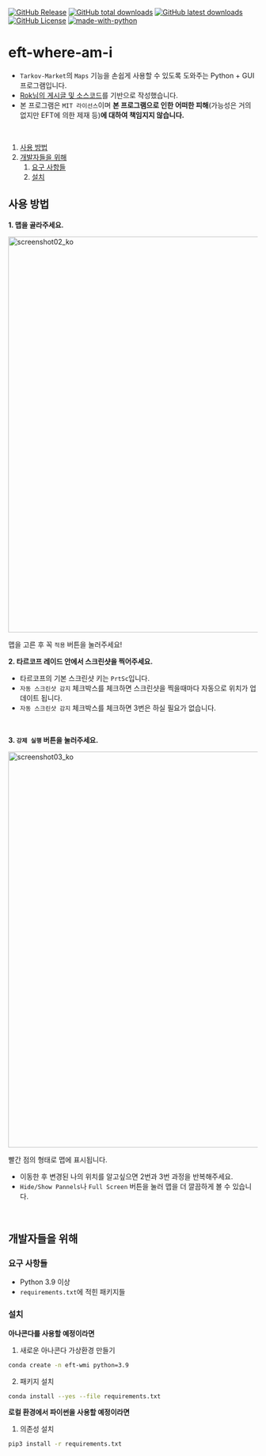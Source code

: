 [![GitHub Release](https://img.shields.io/github/v/release/karpitony/eft-where-am-i?include_prereleases&logo=github)](https://github.com/karpitony/eft-where-am-i/releases/latest)
[![GitHub total downloads](https://img.shields.io/github/downloads/karpitony/eft-where-am-i/total.svg?include_prerelease&logo=github)](https://github.com/karpitony/eft-where-am-i/releases)
[![GitHub latest downloads](https://img.shields.io/github/downloads/karpitony/eft-where-am-i/total.svg?include_prerelease/latest&logo=github)](https://github.com/karpitony/eft-where-am-i/releases/latest)
[![GitHub License](https://img.shields.io/github/license/karpitony/eft-where-am-i)](./LICENSE)
[![made-with-python](https://img.shields.io/badge/Made%20with-Python-1f425f.svg)](https://www.python.org/)

# eft-where-am-i

- `Tarkov-Market`의 `Maps` 기능을 손쉽게 사용할 수 있도록 도와주는 Python + GUI 프로그램입니다.
- [Rok님의 게시글 및 소스코드](https://gall.dcinside.com/m/eft/2143712)를 기반으로 작성했습니다.
- 본 프로그램은 `MIT 라이선스`이며 **본 프로그램으로 인한 어떠한 피해**(가능성은 거의 없지만 EFT에 의한 제재 등)**에 대하여 책임지지 않습니다.**
<br />

1. [사용 방법](#사용-방법)
2. [개발자들을 위해](#개발자들을-위해)
    1. [요구 사항들](#요구-사항들)
    2. [설치](#설치)

## 사용 방법

**1. 맵을 골라주세요.**

<img src="assets/screenshot02_ko.png" alt="screenshot02_ko" width="800">

맵을 고른 후 꼭 `적용` 버튼을 눌러주세요!
<br />

**2. 타르코프 레이드 안에서 스크린샷을 찍어주세요.**

- 타르코프의 기본 스크린샷 키는 `PrtSc`입니다.
- `자동 스크린샷 감지` 체크박스를 체크하면 스크린샷을 찍을때마다 자동으로 위치가 업데이트 됩니다.
- `자동 스크린샷 감지` 체크박스를 체크하면 3번은 하실 필요가 없습니다.
<br />

**3. `강제 실행` 버튼을 눌러주세요.**

<img src="assets/screenshot03_ko.png" alt="screenshot03_ko" width="800">

빨간 점의 형태로 맵에 표시됩니다.

- 이동한 후 변경된 나의 위치를 알고싶으면 2번과 3번 과정을 반복해주세요.
- `Hide/Show Pannels`나 `Full Screen` 버튼을 눌러 맵을 더 깔끔하게 볼 수 있습니다.
<br />

## 개발자들을 위해

### 요구 사항들

- Python 3.9 이상
- `requirements.txt`에 적힌 패키지들

### 설치

**아나콘다를 사용할 예정이라면**

1. 새로운 아나콘다 가상환경 만들기

```bash
conda create -n eft-wmi python=3.9
```

2. 패키지 설치

```bash
conda install --yes --file requirements.txt
```

**로컬 환경에서 파이썬을 사용할 예정이라면**

1. 의존성 설치

```bash
pip3 install -r requirements.txt
```